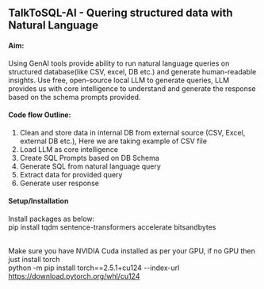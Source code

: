 ## TalkToSQL-AI - Quering structured data with Natural Language

#### Aim:
Using GenAI tools provide ability to run natural language queries on structured database(like CSV, excel, DB etc.) and generate human-readable insights.
Use free, open-source local LLM to generate queries, LLM provides us with core intelligence to understand and generate the response based on the schema prompts provided.


#### Code flow Outline:

1. Clean and store data in internal DB from external source (CSV, Excel, external DB etc.), Here we are taking example of CSV file<br>
2. Load LLM as core intelligence<br>
3. Create SQL Prompts based on DB Schema<br>
4. Generate SQL from natural language query<br>
5. Extract data for provided query<br>
6. Generate user response<br>


#### Setup/Installation

Install packages as below:<br>
pip install tqdm sentence-transformers accelerate bitsandbytes 

<br>Make sure you have NVIDIA Cuda installed as per your GPU, if no GPU then just install torch<br>
python -m pip install torch==2.5.1+cu124 --index-url https://download.pytorch.org/whl/cu124
